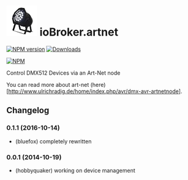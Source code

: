 ![Logo](admin/artnet.png)
ioBroker.artnet
===============
[![NPM version](http://img.shields.io/npm/v/iobroker.artnet.svg)](https://www.npmjs.com/package/iobroker.artnet)
[![Downloads](https://img.shields.io/npm/dm/iobroker.artnet.svg)](https://www.npmjs.com/package/iobroker.artnet)

[![NPM](https://nodei.co/npm/iobroker.artnet.png?downloads=true)](https://nodei.co/npm/iobroker.artnet/)

Control DMX512 Devices via an Art-Net node

You can read more about art-net (here)[http://www.ulrichradig.de/home/index.php/avr/dmx-avr-artnetnode].

## Changelog
### 0.1.1 (2016-10-14)
* (bluefox) completely rewritten

### 0.0.1 (2014-10-19)
* (hobbyquaker) working on device management

